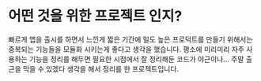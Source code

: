 # 어떤 것을 위한 프로젝트 인지?

빠르게 앱을 출시를 하면서 느낀게 짧은 기간에 밀도 높은 프로덕트를 만들기 위해서는 중복되는 기능들을 모듈화 시키는게 좋다고 생각을 했습니다.
평소에 미리미리 자주 사용하는 기능을 정리를 해두면 필요한 시점에서 잘 정리해둔 코드가 야근이나... 주말 출근을 막을 수 있겠다 생각을 해서 정리를 한 프로젝트입니다.

